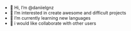 - 👋 Hi, I’m @daniielgnz
- 👀 I’m interested in create awesome and difficult projects
- 🌱 I’m currently learning new languages 
- 💞️ i would like collaborate with other users 


<!---
daniielgnz/daniielgnz is a ✨ special ✨ repository because its `README.md` (this file) appears on your GitHub profile.
You can click the Preview link to take a look at your changes.
--->
